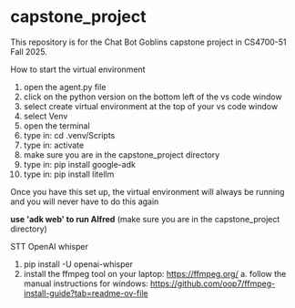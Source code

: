 # capstone_project
This repository is for the Chat Bot Goblins capstone project in CS4700-51 Fall 2025.

How to start the virtual environment
1. open the agent.py file
2. click on the python version on the bottom left of the vs code window
3. select create virtual environment at the top of your vs code window
4. select Venv
5. open the terminal
6. type in: cd .venv/Scripts
7. type in: activate
8. make sure you are in the capstone_project directory
9. type in: pip install google-adk
10. type in: pip install litellm

Once you have this set up, the virtual environment will always be running and you will never have to do this again

**use 'adk web' to run Alfred**
(make sure you are in the capstone_project directory)

STT OpenAI whisper
1. pip install -U openai-whisper
2. install the ffmpeg tool on your laptop: https://ffmpeg.org/
    a. follow the manual instructions for windows: https://github.com/oop7/ffmpeg-install-guide?tab=readme-ov-file